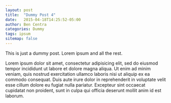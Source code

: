 ```yaml
---
layout: post
title:  "Dummy Post 4"
date:   2015-04-18T14:25:52-05:00
author: Ben Centra
categories: Dummy
tags: ipsum
sitemap: false
---
```


This is just a dummy post. Lorem ipsum and all the rest.

Lorem ipsum dolor sit amet, consectetur adipisicing elit, sed do eiusmod
tempor incididunt ut labore et dolore magna aliqua. Ut enim ad minim veniam,
quis nostrud exercitation ullamco laboris nisi ut aliquip ex ea commodo
consequat. Duis aute irure dolor in reprehenderit in voluptate velit esse
cillum dolore eu fugiat nulla pariatur. Excepteur sint occaecat cupidatat non
proident, sunt in culpa qui officia deserunt mollit anim id est laborum.
